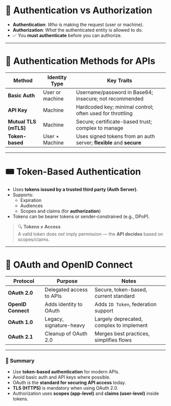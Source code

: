 # 🔐 **Authentication vs Authorization**

- **Authentication**: _Who_ is making the request (user or machine).    
- **Authorization**: _What_ the authenticated entity is allowed to do.
- ✅ You **must authenticate** before you can authorize.

---

# 📜 **Authentication Methods for APIs**

| Method                | Identity Type   | Key Traits                                                          |
| --------------------- | --------------- | ------------------------------------------------------------------- |
| **Basic Auth**        | User or machine | Username/password in Base64; insecure; not recommended              |
| **API Key**           | Machine         | Hardcoded key; minimal control; often used for throttling           |
| **Mutual TLS (mTLS)** | Machine         | Secure; certificate-based trust; complex to manage                  |
| **Token-based**       | User + Machine  | Uses signed tokens from an auth server; **flexible** and **secure** |

---

# 🎟️ **Token-Based Authentication**

- Uses **tokens issued by a trusted third party (Auth Server)**.    
- Supports:
    - Expiration
    - Audiences
    - Scopes and claims (for **authorization**)
- Tokens can be bearer tokens or sender-constrained (e.g., DPoP).

> 🔍 **Tokens ≠ Access**  
> A valid token does _not_ imply permission — the **API decides** based on scopes/claims.

---

# 🔁 **OAuth and OpenID Connect**

| Protocol           | Purpose                  | Notes                                    |
| ------------------ | ------------------------ | ---------------------------------------- |
| **OAuth 2.0**      | Delegated access to APIs | Secure, token-based, current standard    |
| **OpenID Connect** | Adds identity to OAuth   | Adds `ID Token`, federation support      |
| **OAuth 1.0**      | Legacy, signature-heavy  | Largely deprecated, complex to implement |
| **OAuth 2.1**      | Cleanup of OAuth 2.0     | Merges best practices, simplifies flows  |

---

### 🧠 Summary

- Use **token-based authentication** for modern APIs.
- Avoid basic auth and API keys where possible.
- OAuth is the **standard for securing API access** today.
- **TLS (HTTPS)** is mandatory when using OAuth 2.0.
- Authorization uses **scopes (app-level)** and **claims (user-level)** inside tokens.